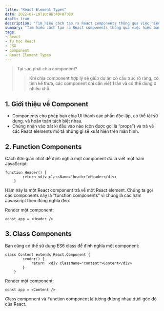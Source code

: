 ```yaml
---
title: "React Element Types"
date: 2022-07-19T10:06:40+07:00
draft: true
description: "Tìm hiểu cách tạo ra React components thông qua việc hiểu bản chất đó là sử dụng React.createElement với type là function/class."
summary: "Tìm hiểu cách tạo ra React components thông qua việc hiểu bản chất đó là sử dụng React.createElement với type là function/class."
tags:
- React
- Tự học React
- JSX
- Component
- React Element Types
---
```

> Tại sao phải chia component?
>> Khi chia component hợp lý sẽ giúp dự án có cấu trúc rõ ràng, có tính kế thừa, các component chỉ cần viết 1 lần và có thể dùng ở nhiều chỗ.

## 1. Giới thiệu về Component

- Components cho phép bạn chia UI thành các phần độc lập, có thể tái sử dụng, và hoàn toàn tách biệt nhau.
- Chúng nhận vào bất kì đầu vào nào (còn được gọi là “props”) và trả về các React elements mô tả những gì sẽ xuất hiện trên màn hình.

## 2. Function Components

Cách đơn giản nhất để định nghĩa một component đó là viết một hàm JavaScript:

```
function Header() {
        return <div className="header">Header</div>
    }
```

Hàm này là một React component trả về một React element. Chúng ta gọi các components này là "function components" vì chúng là các hàm Javascript theo đúng nghĩa đen.

Render một component:

```
const app = <Header />
```

## 3. Class Components

Bạn cũng có thể sử dụng ES6 class để định nghĩa một component:

```
class Content extends React.Component {
        render() {
            return  <div className="content">Content</div>
        }
    }
```

Render một component:

```
const app = <Content />
```

Class component và Function component là tương đương nhau dưới góc độ của React.
